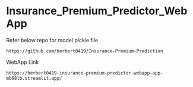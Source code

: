 # Insurance_Premium_Predictor_WebApp

Refer below repo for model pickle file
```
https://github.com/herbert0419/Insurance-Premium-Prediction
```
WebApp Link
```
https://herbert0419-insurance-premium-predictor-webapp-app-mb68lb.streamlit.app/
```
